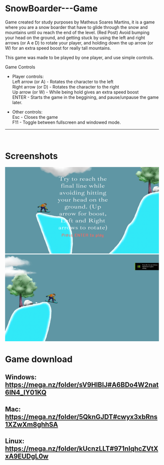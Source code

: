 <!-- GAME PROJEC TITLE -->
# SnowBoarder---Game
Game created for study purposes by Matheus Soares Martins, it is a game where you are a snow boarder that have to glide through the snow and mountains until ou reach the end of the level. (Red Post)
Avoid bumping your head on the ground, and getting stuck by using the left and right arrows (or A e D) to rotate your player, and holding down the up arrow (or W) for an extra speed boost for really tall mountains.
<br>

This game was made to be played by one player, and use simple controls.
<br>

Game Controls<br>
- Player controls:<br>
Left arrow (or A) - Rotates the character to the left<br>
Right arrow (or D) - Rotates the character to the right<br>
Up arrow (or W) - While being hold gives an extra speed boost<br>
ENTER - Starts the game in the beggining, and pause/unpause the game later.<br>

- Other controls:<br>
Esc - Closes the game<br>
F11 - Toggle between fullscreen and windowed mode.<br>
******************************************************************************

<br>

# Screenshots
<!-- GAME PROJECT IMAGES -->
![GameStart](./Images/gameMenu.png)
![GamePlay](./Images/gameAction.png)

# <!-- GAME PROJECT BUILDS -->
# Game download<br>
## Windows:<br> https://mega.nz/folder/sV9HlBIJ#A6BDo4W2nat6lN4_IY01KQ
## Mac:<br> https://mega.nz/folder/5QknGJDT#cwyx3xbRns1XZwXm8ghhSA
## Linux:<br> https://mega.nz/folder/kUcnzLLT#971nIqhcZVtXxA9EUDgL0w